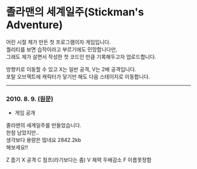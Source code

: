 # 졸라맨의 세계일주(Stickman's Adventure)

어린 시절 제가 만든 첫 프로그램이자 게임입니다.<br>
퀄리티를 보면 습작이라고 부르기에도 민망합니다만, <br>
그래도 제가 살면서 작성한 첫 코드인 만큼 기록해두고자 업로드합니다.<br>

방향키로 이동할 수 있고 X는 일반 공격, V는 2배 공격입니다.<br>
포탈 오브젝트에 캐릭터가 닿기만 해도 다음 스테이지로 이동합니다.

---

### 2010. 8. 9. [(원문)](https://cafe.naver.com/crazygm/19061)
- 게임 공개

졸라맨의 세계일주를 만들었습니다.<br>
한참 남았지만..<br>
생각보다 용량은 많네요 2842.2kb<br>
해보세요!!<br>
 
Z 줍기 X 공격 C 점프(라기보다는 좀) V 체력 두배감소 F 이름못정함
